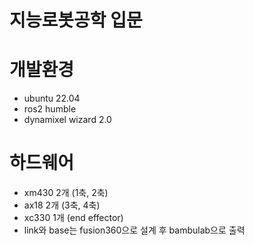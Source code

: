 # 지능로봇공학 입문

# 개발환경

- ubuntu 22.04
- ros2 humble
- dynamixel wizard 2.0

# 하드웨어

- xm430 2개 (1축, 2축)
- ax18 2개 (3축, 4축)
- xc330 1개 (end effector)
- link와 base는 fusion360으로 설계 후 bambulab으로 출력
  

